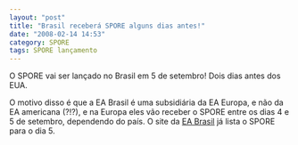 ```yaml
---
layout: "post"
title: "Brasil receberá SPORE alguns dias antes!"
date: "2008-02-14 14:53"
category: SPORE
tags: SPORE lançamento
---
```


O SPORE vai ser lançado no Brasil em 5 de setembro! Dois dias antes dos EUA.

O motivo disso é que a EA Brasil é uma subsidiária da EA Europa, e não da EA americana (?!?), e na Europa eles vão receber o SPORE entre os dias 4 e 5 de setembro, dependendo do país. O site da [EA Brasil](http://www.ea.com.br/) já lista o SPORE para o dia 5.
